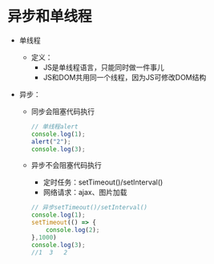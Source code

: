 # 异步和单线程

* 单线程

  * 定义：
    * JS是单线程语言，只能同时做一件事儿
    * JS和DOM共用同一个线程，因为JS可修改DOM结构

* 异步：

  * 同步会阻塞代码执行

    ```js
    // 单线程alert
    console.log(1);
    alert("2");
    console.log(3);
    ```

  * 异步不会阻塞代码执行

    * 定时任务：setTimeout()/setInterval()
    * 网络请求：ajax、图片加载

    ```js
    // 异步setTimeout()/setInterval()
    console.log(1);
    setTimeout(() => {
        console.log(2);
    },1000)
    console.log(3);
    //1  3   2
    ```

    